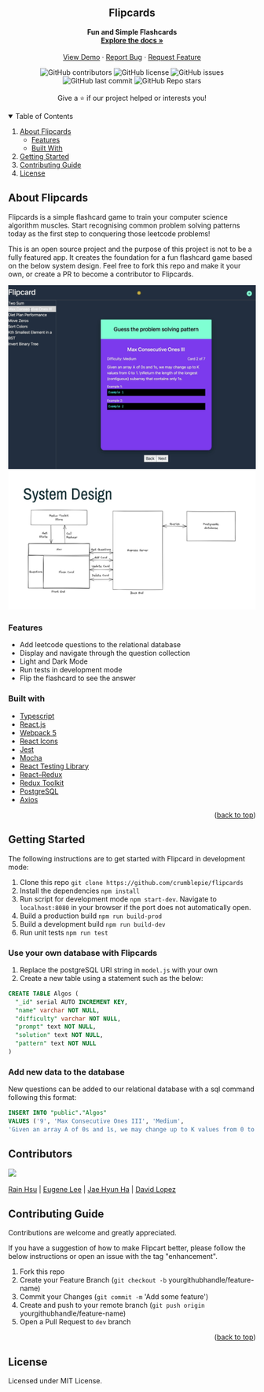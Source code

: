 <!-- <div align="center">
  <a href="https://github.com/oslabs-beta/fflow">
    <img src="./src/assets/GitHub_README_logo.png" alt="Logo">
  </a> -->

<h2 align="center">Flipcards</h2>

<p align="center">
    <strong>Fun and Simple Flashcards</strong>
    <br />
    <a href="https://github.com/crumblepie/flipcards/"><strong>Explore the docs »</strong></a>
    <br />
    <br />
    <a href="#">View Demo</a>
    ·
    <a href="https://github.com/crumblepie/flipcards/issues">Report Bug</a>
    ·
    <a href="https://github.com/crumblepie/flipcards/issues">Request Feature</a>
  </p>
</div>

<p align="center">
<img alt="GitHub contributors" src="https://img.shields.io/github/contributors/crumblepie/flipcards">
  <img alt="GitHub license" src="https://img.shields.io/github/license/crumblepie/flipcards?color=blue">
  <img alt="GitHub issues" src="https://img.shields.io/github/issues/crumblepie/flipcards?color=yellow">
  <img alt="GitHub last commit" src="https://img.shields.io/github/last-commit/crumblepie/flipcards?color=blueviolet">
  <img alt="GitHub Repo stars" src="https://img.shields.io/github/stars/crumblepie/flipcards?style=social">  
  <br />
  <br />
  Give a ⭐️ if our project helped or interests you!
</p>

<details open>
  <summary>Table of Contents</summary>
  <ol>
    <li>
      <a href="#about">About Flipcards</a>
      <ul>
       <li><a href="#features">Features</a></li>
        <li><a href="#built-with">Built With</a></li>
      </ul>
    </li>
    <li><a href="#getting-started">Getting Started</a></li>
    <li><a href="#contributing-guide">Contributing Guide</a></li>
    <li><a href="#license">License</a></li>
  </ol>
</details>

## About Flipcards

Flipcards is a simple flashcard game to train your computer science algorithm muscles. Start recognising common problem solving patterns today as the first step to conquering those leetcode problems!

This is an open source project and the purpose of this project is not to be a fully featured app. It creates the foundation for a fun flashcard game based on the below system design. Feel free to fork this repo and make it your own, or create a PR to become a contributor to Flipcards.

<img src="./src/img/Flipcard.gif" alt="gif">

<img src="./src/img/Flipcards_Systems_Design.png" alt="systems_design">

### Features

- Add leetcode questions to the relational database
- Display and navigate through the question collection
- Light and Dark Mode
- Run tests in development mode
- Flip the flashcard to see the answer

### Built with

- [Typescript](https://www.typescriptlang.org)
- [React.js](https://reactjs.org/)
- [Webpack 5](https://webpack.js.org)
- [React Icons](https://react-icons.github.io/react-icons/)
- [Jest](https://jestjs.io)
- [Mocha](https://mochajs.org)
- [React Testing Library](https://testing-library.com/docs/react-testing-library/intro/)
- [React–Redux](https://react-redux.js.org)
- [Redux Toolkit](https://redux-toolkit.js.org)
- [PostgreSQL](https://www.postgresql.org)
- [Axios](https://axios-http.com/docs/intro)

<p align="right">(<a href="#top">back to top</a>)</p>

## Getting Started

The following instructions are to get started with Flipcard in development mode:

1. Clone this repo `git clone https://github.com/crumblepie/flipcards`
2. Install the dependencies `npm install`
3. Run script for development mode `npm start-dev`. Navigate to `localhost:8080` in your browser if the port does not automatically open.
4. Build a production build `npm run build-prod`
5. Build a development build `npm run build-dev`
6. Run unit tests `npm run test`

### Use your own database with Flipcards

1. Replace the postgreSQL URI string in `model.js` with your own
2. Create a new table using a statement such as the below:

```sql
CREATE TABLE Algos (
  "_id" serial AUTO INCREMENT KEY,
  "name" varchar NOT NULL,
  "difficulty" varchar NOT NULL,
  "prompt" text NOT NULL,
  "solution" text NOT NULL,
  "pattern" text NOT NULL
)
```

### Add new data to the database

New questions can be added to our relational database with a sql command following this format:

```sql
INSERT INTO "public"."Algos"
VALUES ('9', 'Max Consecutive Ones III', 'Medium',
'Given an array A of 0s and 1s, we may change up to K values from 0 to 1. Return the length of the longest (contiguous) subarray that contains only 1s.', 'Solution to Max Consecutive Ones III', 'Sliding Window');
```

## Contributors

<a href="https://github.com/crumblepie/flipcards/graphs/contributors">
  <img src="https://contrib.rocks/image?repo=crumblepie/flipcards" />
</a>

[Rain Hsu](https://github.com/crumblepie) | [Eugene Lee](https://github.com/scc135) | [Jae Hyun Ha](https://github.com/msmintyfresh) | [David Lopez](https://github.com/davidmplopez)

## Contributing Guide

Contributions are welcome and greatly appreciated.

If you have a suggestion of how to make Flipcart better, please follow the below instructions or open an issue with the tag "enhancement".

1. Fork this repo
2. Create your Feature Branch (`git checkout -b` yourgithubhandle/feature-name)
3. Commit your Changes (`git commit -m` 'Add some feature')
4. Create and push to your remote branch (`git push origin` yourgithubhandle/feature-name)
5. Open a Pull Request to `dev` branch

<p align="right">(<a href="#top">back to top</a>)</p>

## License

Licensed under MIT License.
